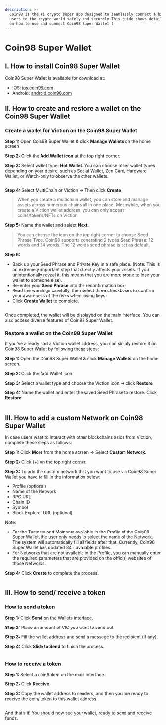 ```yaml
---
description: >-
  Coin98 is the #1 crypto super app designed to seamlessly connect a billion
  users to the crypto world safely and securely.This guide shows detailed steps
  on how to use and connect Coin98 Super Wallet t
---
```


# Coin98 Super Wallet

## I. How to install Coin98 Super Wallet

Coin98 Super Wallet is available for download at:

* iOS: [ios.coin98.com](https://ios.coin98.com/)
* Android: [android.coin98.com](https://android.coin98.com/)

## II. How to create and restore a wallet on the Coin98 Super Wallet

### Create a wallet for Viction on the Coin98 Super Wallet

**Step 1:** Open Coin98 Super Wallet & click **Manage Wallets** on the home screen

**Step 2:** Click the **Add Wallet icon** at the top right corner;

**Step 3:** Select wallet type: **Hot Wallet.** You can choose other wallet types depending on your desire, such as Social Wallet, Zen Card, Hardware Wallet, or Watch-only to observe the other wallets.

<figure><img src="../../.gitbook/assets/image (3) (1).png" alt=""><figcaption></figcaption></figure>

**Step 4:** Select MultiChain or Viction → Then click **Create**

> When you create a multichain wallet, you can store and manage assets across numerous chains all in one place. Meanwhile, when you create a Viction wallet address, you can only access coins/tokens/NFTs on Viction

**Step 5:** Name the wallet and select **Next**.

> You can choose the icon on the top right corner to choose Seed Phrase Type. Coin98 supports generating 2 types Seed Phrase: 12 words and 24 words. The 12 words seed phrase is set as default.

**Step 6:**

* Back up your Seed Phrase and Private Key in a safe place. (Note: This is an extremely important step that directly affects your assets. If you unintentionally reveal it, this means that you are more prone to lose your wallet to someone else).
* Re-enter your **Seed Phrase** into the reconfirmation box.
* Read the warnings carefully, then select three checkboxes to confirm your awareness of the risks when losing keys.
* Click **Create Wallet** to complete.

<figure><img src="../../.gitbook/assets/image (5) (1).png" alt=""><figcaption></figcaption></figure>

Once completed, the wallet will be displayed on the main interface. You can also access diverse features of Coin98 Super Wallet.

### Restore a wallet on the Coin98 Super Wallet

If you’ve already had a Viction wallet address, you can simply restore it on Coin98 Super Wallet by following these steps:

**Step 1:** Open the Coin98 Super Wallet & click **Manage Wallets** on the home screen.

**Step 2:** Click the Add Wallet icon

**Step 3:** Select a wallet type and choose the Viction icon → click **Restore**

**Step 4:** Name the wallet and enter the saved Seed Phrase to restore. Click **Restore.**

<figure><img src="../../.gitbook/assets/image (6).png" alt=""><figcaption></figcaption></figure>

## III. How to add a custom Network on Coin98 Super Wallet

In case users want to interact with other blockchains aside from Viction, complete these steps as follows:

**Step 1:** Click **More** from the home screen → Select **Custom Network**.

**Step 2:** Click (+) on the top right corner.

**Step 3:** To add the custom network that you want to use via Coin98 Super Wallet you have to fill in the information below:

* Profile (optional)
* Name of the Network
* RPC URL
* Chain ID
* Symbol
* Block Explorer URL (optional)

Note:

* For the Testnets and Mainnets available in the Profile of the Coin98 Super Wallet, the user only needs to select the name of the Network. The system will automatically fill all fields after that. Currently, Coin98 Super Wallet has updated 34+ available profiles.
* For Networks that are not available in the Profile, you can manually enter the required parameters that are provided on the official websites of those Networks.

**Step 4:** Click **Create** to complete the process.

<figure><img src="../../.gitbook/assets/image (12).png" alt=""><figcaption></figcaption></figure>

## III. How to send/ receive a token

### **How to send a token**

**Step 1:** Click **Send** on the Wallets interface.

**Step 2:** Place an amount of VIC you want to send out

**Step 3:** Fill the wallet address and send a message to the recipient (if any).

**Step 4:** Click **Slide to Send** to finish the process.

<figure><img src="../../.gitbook/assets/image (13).png" alt=""><figcaption></figcaption></figure>

### **How to receive a token**

**Step 1:** Select a coin/token on the main interface.

**Step 2:** Click **Receive**.

**Step 3:** Copy the wallet address to senders, and then you are ready to receive the coin/ token to this wallet address.

<figure><img src="../../.gitbook/assets/image (17).png" alt=""><figcaption></figcaption></figure>

And that’s it! You should now see your wallet, ready to send and receive funds.
